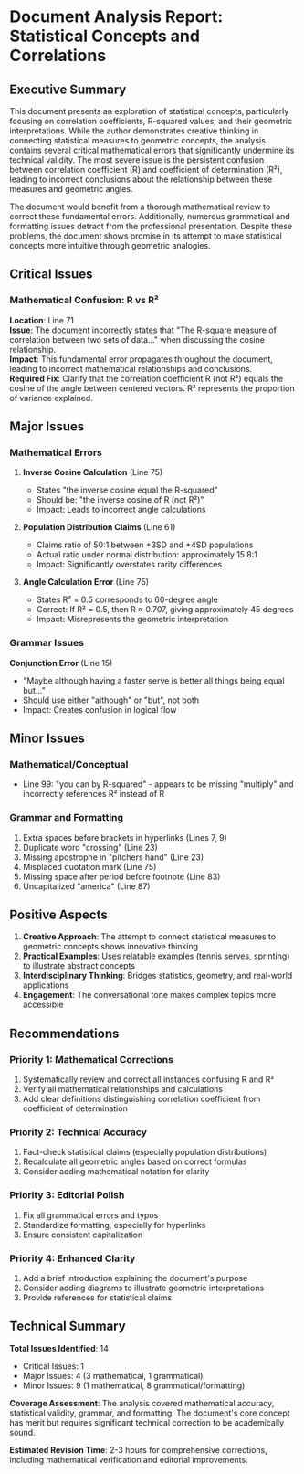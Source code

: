# Document Analysis Report: Statistical Concepts and Correlations

## Executive Summary

This document presents an exploration of statistical concepts, particularly focusing on correlation coefficients, R-squared values, and their geometric interpretations. While the author demonstrates creative thinking in connecting statistical measures to geometric concepts, the analysis contains several critical mathematical errors that significantly undermine its technical validity. The most severe issue is the persistent confusion between correlation coefficient (R) and coefficient of determination (R²), leading to incorrect conclusions about the relationship between these measures and geometric angles.

The document would benefit from a thorough mathematical review to correct these fundamental errors. Additionally, numerous grammatical and formatting issues detract from the professional presentation. Despite these problems, the document shows promise in its attempt to make statistical concepts more intuitive through geometric analogies.

## Critical Issues

### Mathematical Confusion: R vs R²
**Location**: Line 71  
**Issue**: The document incorrectly states that "The R-square measure of correlation between two sets of data..." when discussing the cosine relationship.  
**Impact**: This fundamental error propagates throughout the document, leading to incorrect mathematical relationships and conclusions.  
**Required Fix**: Clarify that the correlation coefficient R (not R²) equals the cosine of the angle between centered vectors. R² represents the proportion of variance explained.

## Major Issues

### Mathematical Errors

1. **Inverse Cosine Calculation** (Line 75)
   - States "the inverse cosine equal the R-squared"
   - Should be: "the inverse cosine of R (not R²)"
   - Impact: Leads to incorrect angle calculations

2. **Population Distribution Claims** (Line 61)
   - Claims ratio of 50:1 between +3SD and +4SD populations
   - Actual ratio under normal distribution: approximately 15.8:1
   - Impact: Significantly overstates rarity differences

3. **Angle Calculation Error** (Line 75)
   - States R² = 0.5 corresponds to 60-degree angle
   - Correct: If R² = 0.5, then R ≈ 0.707, giving approximately 45 degrees
   - Impact: Misrepresents the geometric interpretation

### Grammar Issues

**Conjunction Error** (Line 15)
- "Maybe although having a faster serve is better all things being equal but..."
- Should use either "although" or "but", not both
- Impact: Creates confusion in logical flow

## Minor Issues

### Mathematical/Conceptual
- Line 99: "you can by R-squared" - appears to be missing "multiply" and incorrectly references R² instead of R

### Grammar and Formatting
1. Extra spaces before brackets in hyperlinks (Lines 7, 9)
2. Duplicate word "crossing" (Line 23)
3. Missing apostrophe in "pitchers hand" (Line 23)
4. Misplaced quotation mark (Line 75)
5. Missing space after period before footnote (Line 83)
6. Uncapitalized "america" (Line 87)

## Positive Aspects

1. **Creative Approach**: The attempt to connect statistical measures to geometric concepts shows innovative thinking
2. **Practical Examples**: Uses relatable examples (tennis serves, sprinting) to illustrate abstract concepts
3. **Interdisciplinary Thinking**: Bridges statistics, geometry, and real-world applications
4. **Engagement**: The conversational tone makes complex topics more accessible

## Recommendations

### Priority 1: Mathematical Corrections
1. Systematically review and correct all instances confusing R and R²
2. Verify all mathematical relationships and calculations
3. Add clear definitions distinguishing correlation coefficient from coefficient of determination

### Priority 2: Technical Accuracy
1. Fact-check statistical claims (especially population distributions)
2. Recalculate all geometric angles based on correct formulas
3. Consider adding mathematical notation for clarity

### Priority 3: Editorial Polish
1. Fix all grammatical errors and typos
2. Standardize formatting, especially for hyperlinks
3. Ensure consistent capitalization

### Priority 4: Enhanced Clarity
1. Add a brief introduction explaining the document's purpose
2. Consider adding diagrams to illustrate geometric interpretations
3. Provide references for statistical claims

## Technical Summary

**Total Issues Identified**: 14
- Critical Issues: 1
- Major Issues: 4 (3 mathematical, 1 grammatical)
- Minor Issues: 9 (1 mathematical, 8 grammatical/formatting)

**Coverage Assessment**: The analysis covered mathematical accuracy, statistical validity, grammar, and formatting. The document's core concept has merit but requires significant technical correction to be academically sound.

**Estimated Revision Time**: 2-3 hours for comprehensive corrections, including mathematical verification and editorial improvements.
